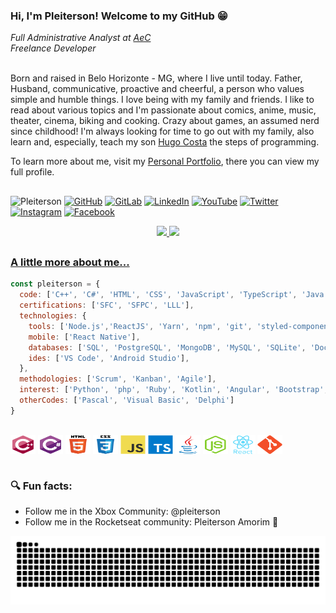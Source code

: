 <!--Banner session-->
<!-- <p align="center"><img src="https://imgur.com/jSBcQQe.png"/><br> -->
<!-- <a align="center"><img src="https://i.imgur.com/uTk6zzB.png"/><br> -->

<!--About session-->
<h3>Hi, I'm Pleiterson! Welcome to my GitHub 😁</h3>
<span><em>Full Administrative Analyst at <a target="_blank" rel="noopener noreferrer" href="https://www.aec.com.br/">AeC</a></em></span><br>
<span><em>Freelance Developer</em></span>
<br><br>
<p>Born and raised in Belo Horizonte - MG, where I live until today. Father, Husband, communicative, proactive and cheerful, a person who values simple and humble things. I love being with my family and friends. I like to read about various topics and I'm passionate about comics, anime, music, theater, cinema, biking and cooking. Crazy about games, an assumed nerd since childhood! I'm always looking for time to go out with my family, also learn and, especially, teach my son <a target="_blank" rel="noopener noreferrer" href="https://github.com/hugocsantos">Hugo Costa</a> the steps of programming.</p>
To learn more about me, visit my <a target="_blank" rel="noopener noreferrer" href="https://pleiterson.vercel.app/">Personal Portfolio</a>, there you can view my full profile.

##

<!-- Badges session -->
<span><img src="https://visitor-badge.laobi.icu/badge?page_id=Pleiterson" alt="Pleiterson"/></span>
<a href="https://github.com/Pleiterson" target="_blank" rel="noopener noreferrer"><img src="https://img.shields.io/badge/GitHub-100000?style=lat-square&logo=github&logoColor=white" alt="GitHub"></a>
<a href="https://gitlab.com/pleiterson" target="_blank" rel="noopener noreferrer"><img src="https://img.shields.io/badge/GitLab-330F63?style=lat-square&logo=gitlab&logoColor=white" alt="GitLab"></a>
<a href="https://www.linkedin.com/in/pleiterson" target="_blank" rel="noopener noreferrer"><img src="https://img.shields.io/badge/LinkedIn-0077B5?style=lat-square&logo=linkedin&logoColor=white" alt="LinkedIn"></a>
<a href="https://www.youtube.com/user/pleiterson" target="_blank" rel="noopener noreferrer"><img src="https://img.shields.io/badge/YouTube-FF0000?style=lat-square&logo=youtube&logoColor=white" alt="YouTube"></a>
<a href="https://twitter.com/pleiterson" target="_blank" rel="noopener noreferrer"><img src="https://img.shields.io/badge/Twitter-1DA1F2?style=lat-square&logo=twitter&logoColor=white" alt="Twitter"></a>
<a href="https://www.instagram.com/pleiterson/" target="_blank" rel="noopener noreferrer"><img src="https://img.shields.io/badge/Instagram-E4405F?style=lat-square&logo=instagram&logoColor=white" alt="Instagram"></a>
<a href="https://www.facebook.com/pleiterson.amorim" target="_blank" rel="noopener noreferrer"><img src="https://img.shields.io/badge/Facebook-1877F2?style=lat-square&logo=facebook&logoColor=white" alt="Facebook"></a><br>

<div align="center">
  <a href="https://github.com/Pleiterson">
  <img height="180em" src="https://github-readme-stats.vercel.app/api?username=Pleiterson&show_icons=true&theme=tokyonight&include_all_commits=true&count_private=true"/>
  <img height="180em" src="https://github-readme-stats.vercel.app/api/top-langs?username=Pleiterson&layout=compact&langs_count=15&theme=tokyonight" />
</div>

##

<h3>A little more about me...</h3>

```javascript
const pleiterson = {
  code: ['C++', 'C#', 'HTML', 'CSS', 'JavaScript', 'TypeScript', 'Java'],
  certifications: ['SFC', 'SFPC', 'LLL'],
  technologies: {
    tools: ['Node.js','ReactJS', 'Yarn', 'npm', 'git', 'styled-components',
    mobile: ['React Native'],
    databases: ['SQL', 'PostgreSQL', 'MongoDB', 'MySQL', 'SQLite', 'Docker'],
    ides: ['VS Code', 'Android Studio'],
  },
  methodologies: ['Scrum', 'Kanban', 'Agile'],
  interest: ['Python', 'php', 'Ruby', 'Kotlin', 'Angular', 'Bootstrap', 'GraphQL'],
  otherCodes: ['Pascal', 'Visual Basic', 'Delphi']
}
```

<div style="display: inline_block"><br>
  <img align="center" src="https://raw.githubusercontent.com/devicons/devicon/master/icons/cplusplus/cplusplus-original.svg" alt="C++" title="C++" height="30" width="40"/>
  <img align="center" src="https://raw.githubusercontent.com/devicons/devicon/master/icons/csharp/csharp-original.svg" alt="C#" title="C#" height="30" width="40"/>
  <img align="center" src="https://raw.githubusercontent.com/devicons/devicon/master/icons/html5/html5-original-wordmark.svg" alt="HTML5" title="HTML5" height="30" width="40"/>
  <img align="center" src="https://raw.githubusercontent.com/devicons/devicon/master/icons/css3/css3-original-wordmark.svg" alt="CSS3" title="CSS3" height="30" width="40""/>
  <img align="center" src="https://raw.githubusercontent.com/devicons/devicon/master/icons/javascript/javascript-original.svg" alt="JavaScript" title="JavaScript" height="30" width="40"/>
  <img align="center" src="https://raw.githubusercontent.com/devicons/devicon/master/icons/typescript/typescript-original.svg" alt="TypeScript" title="TypeScript" height="30" width="40"/>
  <img align="center" src="https://raw.githubusercontent.com/devicons/devicon/master/icons/java/java-original.svg" alt="Java" title="Java" height="30" width="40"/>
  <img align="center" src="https://raw.githubusercontent.com/devicons/devicon/master/icons/nodejs/nodejs-original.svg" alt="NodeJS" title="NodeJS" height="30" width="40"/>
  <img align="center" src="https://raw.githubusercontent.com/devicons/devicon/master/icons/react/react-original-wordmark.svg" alt="ReactJS" title="ReactJS" height="30" width="40"/>
  <img align="center" src="https://raw.githubusercontent.com/devicons/devicon/master/icons/git/git-original.svg" alt="Git" title="Git" height="30" width="40"/>
<div>
<br>
<!--
<h3>🌱 I’m currently learning<h3>
<div style="display: inline_block">
  <img align="center" src="https://raw.githubusercontent.com/devicons/devicon/master/icons/python/python-original.svg" alt="Python" title="Python" height="30" width="40"/>
  <img align="center" src="https://raw.githubusercontent.com/devicons/devicon/master/icons/php/php-original.svg" alt="php" title="php" width="20" height="30" width="40"/>
</div>
<br> -->

<h3>🔍 Fun facts:</h3>
  
- Follow me in the Xbox Community: @pleiterson
- Follow me in the Rocketseat community: Pleiterson Amorim 🚀

![Snake animation](https://github.com/Pleiterson/Pleiterson/blob/output/github-contribution-grid-snake.svg)

<!-- <p align="center"><img src="https://octocat-generator-assets.githubusercontent.com/my-octocat-1596034333343.png" alt="myoctocat" height="300" width="300"></p> -->

<!--
**Pleiterson/Pleiterson** is a ✨ _special_ ✨ repository because its `README.md` (this file) appears on your GitHub profile.

Here are some ideas to get you started:

- 🔭 I’m currently working on ...
- 👯 I’m looking to collaborate on ...
- 🤔 I’m looking for help with ...
- 💬 Ask me about ...
- 😄 Pronouns: ...
-->
